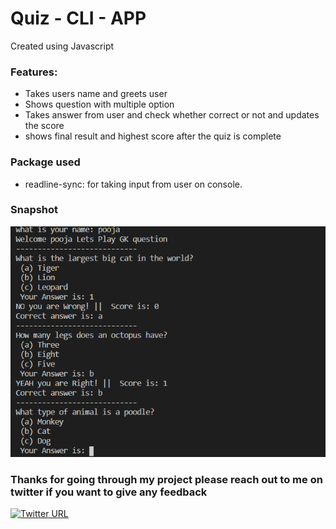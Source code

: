 # Quiz - CLI - APP

Created using Javascript

### Features:
- Takes users name and greets user
- Shows question with multiple option
- Takes answer from user and check whether correct or not and updates the score
- shows final result and highest score after the quiz is complete

### Package used
- readline-sync: for taking input from user on console.

### Snapshot
![snapshotoftheapp](cli-1-snapshot.PNG)

### Thanks for going through my project please reach out to me on twitter if you want to give any feedback

[![Twitter URL](https://img.shields.io/badge/Twitter-1DA1F2?style=for-the-badge&logo=twitter&logoColor=white)](https://twitter.com/PoojaKelkar5) 